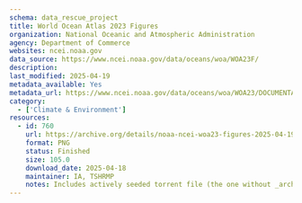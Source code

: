 ```yaml
---
schema: data_rescue_project 
title: World Ocean Atlas 2023 Figures
organization: National Oceanic and Atmospheric Administration
agency: Department of Commerce
websites: ncei.noaa.gov
data_source: https://www.ncei.noaa.gov/data/oceans/woa/WOA23F/
description: 
last_modified: 2025-04-19
metadata_available: Yes
metadata_url: https://www.ncei.noaa.gov/data/oceans/woa/WOA23/DOCUMENTATION/WOA23_Product_Documentation.pdf
category:
  - ['Climate & Environment'] 
resources:
  - id: 760
    url: https://archive.org/details/noaa-ncei-woa23-figures-2025-04-19
    format: PNG
    status: Finished
    size: 105.0
    download_date: 2025-04-18
    maintainer: IA, TSHRMP
    notes: Includes actively seeded torrent file (the one without _archive).  Alternate torrent location https//academictorrents.com/details/9bcdcb5efbcec15e37d918784618329e487599ac
---
```

